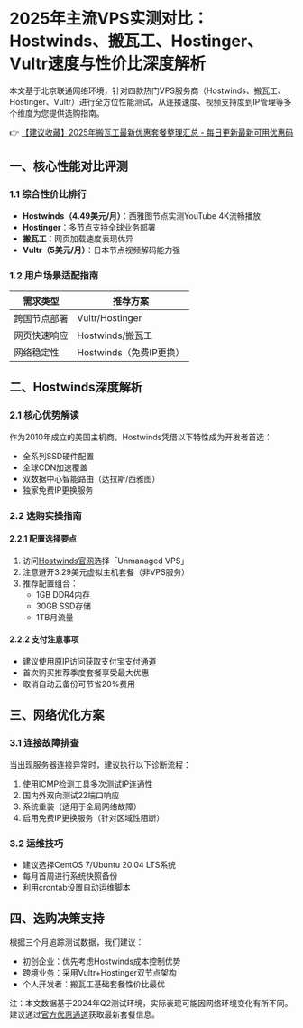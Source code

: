 # 2025年主流VPS实测对比：Hostwinds、搬瓦工、Hostinger、Vultr速度与性价比深度解析

本文基于北京联通网络环境，针对四款热门VPS服务商（Hostwinds、搬瓦工、Hostinger、Vultr）进行全方位性能测试，从连接速度、视频支持度到IP管理等多个维度为您提供选购指南。

👉 [【建议收藏】2025年搬瓦工最新优惠套餐整理汇总 - 每日更新最新可用优惠码](https://bit.ly/banwagon)

## 一、核心性能对比评测
### 1.1 综合性价比排行
- **Hostwinds（4.49美元/月）**：西雅图节点实测YouTube 4K流畅播放
- **Hostinger**：多节点支持全球业务部署
- **搬瓦工**：网页加载速度表现优异
- **Vultr（5美元/月）**：日本节点视频解码能力强

### 1.2 用户场景适配指南
| 需求类型       | 推荐方案                 |
|----------------|--------------------------|
| 跨国节点部署   | Vultr/Hostinger         |
| 网页快速响应   | Hostwinds/搬瓦工         |
| 网络稳定性     | Hostwinds（免费IP更换） |

## 二、Hostwinds深度解析
### 2.1 核心优势解读
作为2010年成立的美国主机商，Hostwinds凭借以下特性成为开发者首选：
- 全系列SSD硬件配置
- 全球CDN加速覆盖
- 双数据中心智能路由（达拉斯/西雅图）
- 独家免费IP更换服务

### 2.2 选购实操指南
#### 2.2.1 配置选择要点
1. 访问[Hostwinds官网](https://bit.ly/banwagon)选择「Unmanaged VPS」
2. 注意避开3.29美元虚拟主机套餐（非VPS服务）
3. 推荐配置组合：
   - 1GB DDR4内存
   - 30GB SSD存储
   - 1TB月流量

#### 2.2.2 支付注意事项
- 建议使用原IP访问获取支付宝支付通道
- 首次购买推荐季度套餐享受最大优惠
- 取消自动云备份可节省20%费用

## 三、网络优化方案
### 3.1 连接故障排查
当出现服务器连接异常时，建议执行以下诊断流程：
1. 使用ICMP检测工具多次测试IP连通性
2. 国内外双向测试22端口响应
3. 系统重装（适用于全局网络故障）
4. 启用免费IP更换服务（针对区域性阻断）

### 3.2 运维技巧
- 建议选择CentOS 7/Ubuntu 20.04 LTS系统
- 每月首周进行系统快照备份
- 利用crontab设置自动运维脚本

## 四、选购决策支持
根据三个月追踪测试数据，我们建议：
- 初创企业：优先考虑Hostwinds成本控制优势
- 跨境业务：采用Vultr+Hostinger双节点架构
- 个人开发者：搬瓦工基础套餐性价比最优

注：本文数据基于2024年Q2测试环境，实际表现可能因网络环境变化有所不同。建议通过[官方优惠通道](https://bit.ly/banwagon)获取最新套餐信息。